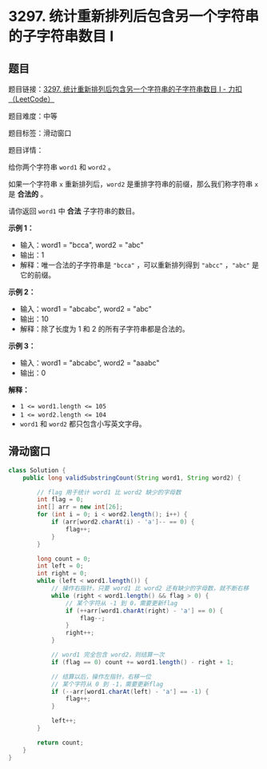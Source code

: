 # 3297. 统计重新排列后包含另一个字符串的子字符串数目 I

## 题目

题目链接：[3297. 统计重新排列后包含另一个字符串的子字符串数目 I - 力扣（LeetCode）](https://leetcode.cn/problems/count-substrings-that-can-be-rearranged-to-contain-a-string-i/description/)

题目难度：中等

题目标签：滑动窗口

题目详情：

给你两个字符串 `word1` 和 `word2` 。

如果一个字符串 `x` 重新排列后，`word2` 是重排字符串的前缀，那么我们称字符串 `x` 是 **合法的** 。

请你返回 `word1` 中 **合法** 子字符串的数目。

**示例 1：**

- 输入：word1 = "bcca", word2 = "abc"
- 输出：1
- 解释：唯一合法的子字符串是 `"bcca"` ，可以重新排列得到 `"abcc"` ，`"abc"` 是它的前缀。

**示例 2：**

- 输入：word1 = "abcabc", word2 = "abc"
- 输出：10
- 解释：除了长度为 1 和 2 的所有子字符串都是合法的。

**示例 3：**

- 输入：word1 = "abcabc", word2 = "aaabc"
- 输出：0

**解释：**

- `1 <= word1.length <= 105`
- `1 <= word2.length <= 104`
- `word1` 和 `word2` 都只包含小写英文字母。



## 滑动窗口

``` java
class Solution {
    public long validSubstringCount(String word1, String word2) {

        // flag 用于统计 word1 比 word2 缺少的字母数
        int flag = 0;
        int[] arr = new int[26];
        for (int i = 0; i < word2.length(); i++) {
            if (arr[word2.charAt(i) - 'a']-- == 0) {
                flag++;
            }
        }

        long count = 0;
        int left = 0;
        int right = 0;
        while (left < word1.length()) {
            // 操作右指针，只要 word1 比 word2 还有缺少的字母数，就不断右移
            while (right < word1.length() && flag > 0) {
                // 某个字符从 -1 到 0，需要更新flag
                if (++arr[word1.charAt(right) - 'a'] == 0) {
                    flag--;
                }
                right++;
            }

            // word1 完全包含 word2，则结算一次
            if (flag == 0) count += word1.length() - right + 1;

            // 结算以后，操作左指针，右移一位
            // 某个字符从 0 到 -1，需要更新flag
            if (--arr[word1.charAt(left) - 'a'] == -1) {
                flag++;
            }

            left++;
        }

        return count;
    }
}
```
